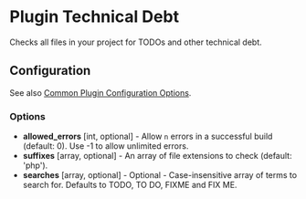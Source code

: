 Plugin Technical Debt
=====================

Checks all files in your project for TODOs and other technical debt.

Configuration
-------------

See also [Common Plugin Configuration Options](../plugin_common_options.md).

### Options

* **allowed_errors** [int, optional] - Allow `n` errors in a successful build (default: 0). 
  Use -1 to allow unlimited errors.
* **suffixes** [array, optional] - An array of file extensions to check (default: 'php').
* **searches** [array, optional] - Optional - Case-insensitive array of terms to search for. Defaults to TODO, TO DO, 
FIXME and FIX ME.
